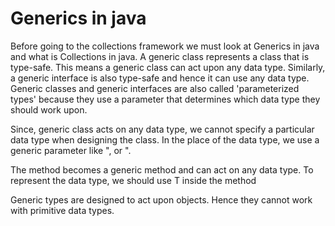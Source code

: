 # Generics in java
Before going to the collections framework we must look at Generics in java and what is Collections in java.
A generic class represents a class that is type-safe. This means a generic class can act upon any data type. Similarly, a generic interface is also type-safe and hence it can use any data type. Generic classes and generic interfaces are also called 'parameterized types' because they use a parameter that determines which data type they should work upon.

Since, generic class acts on any data type, we cannot specify a particular data type when designing the class. In the place of the data type, we use a generic parameter like "<T>, or <GT>".

The method becomes a generic method and can act on any data type. To represent the data type, we should use T inside the method

Generic types are designed to act upon objects. Hence they cannot work with primitive data types.
